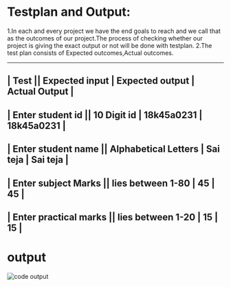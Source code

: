 # Testplan and Output:
1.In each and every project we have the end goals to reach and we call that as the outcomes of our project.The process of checking whether our project is giving the exact output or not will be done with testplan.
2.The test plan consists of Expected outcomes,Actual outcomes.

----------------------------------------------------------------------------------
| Test                  || Expected input       | Expected output | Actual Output |
----------------------------------------------------------------------------------
| Enter student id      || 10 Digit id          | 18k45a0231      | 18k45a0231    |
----------------------------------------------------------------------------------
| Enter student name    || Alphabetical Letters | Sai teja        | Sai teja      |
----------------------------------------------------------------------------------
| Enter subject Marks   || lies between 1-80    | 45              | 45            | 
----------------------------------------------------------------------------------
| Enter practical marks || lies between 1-20    | 15              | 15            | 
----------------------------------------------------------------------------------

# output
![code output](https://user-images.githubusercontent.com/94299225/143093973-4fc900e4-d0db-4823-ada3-ba0858295301.png)





